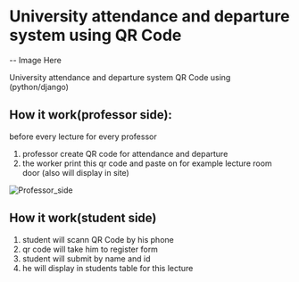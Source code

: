 # University attendance and departure system using QR Code
-- Image Here


University attendance and departure system QR Code using (python/django)


## How it work(professor side):
before every lecture for every professor 
1. professor create QR code for attendance and departure 
2. the worker print this qr code and paste on for example lecture room door (also will display in site)

![Professor_side](https://github.com/omarreda22/Attendance-and-leaving-system-using-QR-Code/blob/main/static/professor_side%20(1).gif)



## How it work(student side)
1. student will scann QR Code by his phone 
2. qr code will take him to register form
3. student will submit by name and id
4. he will display in students table for this lecture

